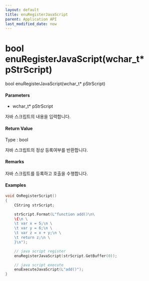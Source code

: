 ```yaml
---
layout: default
title: enuRegisterJavaScript
parent: Application API
last_modified_date: now
---
```

# bool enuRegisterJavaScript\(wchar\_t\* pStrScript\)

bool enuRegisterJavaScript\(wchar\_t\* pStrScript\)

#### Parameters

* wchar\_t\* pStrScript

자바 스크립트의 내용을 입력합니다.

#### Return Value

Type : bool

자바 스크립트의 정상 등록여부를 반환합니다.

#### Remarks

자바 스크립트를 등록하고 호출을 수행합니다.

#### Examples

```cpp
void OnRegisterScript()
{
    CString strScript;

    strScript.Format(L"function add()\n\
    \{\n \
    \t var x = 5;\n \
    \t var y = 6;\n \
    \t var z = x + y;\n \
    \t return z;\n \
    }\n");

    // java script register
    enuRegisterJavaScript(strScript.GetBuffer(0));

    // java script execute
    enuExecuteJavaScript(L"add()");
}
```



